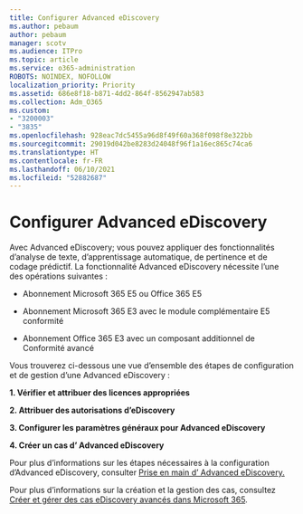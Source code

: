 ```yaml
---
title: Configurer Advanced eDiscovery
ms.author: pebaum
author: pebaum
manager: scotv
ms.audience: ITPro
ms.topic: article
ms.service: o365-administration
ROBOTS: NOINDEX, NOFOLLOW
localization_priority: Priority
ms.assetid: 686e8f18-b871-4dd2-864f-8562947ab583
ms.collection: Adm_O365
ms.custom:
- "3200003"
- "3835"
ms.openlocfilehash: 928eac7dc5455a96d8f49f60a368f098f8e322bb
ms.sourcegitcommit: 29019d042be8283d24048f96f1a16ec865c74ca6
ms.translationtype: HT
ms.contentlocale: fr-FR
ms.lasthandoff: 06/10/2021
ms.locfileid: "52882687"
---
```

# <a name="set-up-advanced-ediscovery"></a>Configurer Advanced eDiscovery

Avec Advanced eDiscovery; vous pouvez appliquer des fonctionnalités d’analyse de texte, d’apprentissage automatique, de pertinence et de codage prédictif. La fonctionnalité Advanced eDiscovery nécessite l’une des opérations suivantes :

- Abonnement Microsoft 365 E5 ou Office 365 E5

- Abonnement Microsoft 365 E3 avec le module complémentaire E5 conformité

- Abonnement Office 365 E3 avec un composant additionnel de Conformité avancé

Vous trouverez ci-dessous une vue d’ensemble des étapes de configuration et de gestion d’une Advanced eDiscovery :

**1. Vérifier et attribuer des licences appropriées**

**2. Attribuer des autorisations d’eDiscovery**

**3. Configurer les paramètres généraux pour Advanced eDiscovery**

**4. Créer un cas d’ Advanced eDiscovery**

Pour plus d’informations sur les étapes nécessaires à la configuration d’Advanced eDiscovery, consulter [Prise en main d’ Advanced eDiscovery.](/microsoft-365/compliance/get-started-with-advanced-ediscovery)

Pour plus d’informations sur la création et la gestion des cas, consultez [Créer et gérer des cas eDiscovery avancés dans Microsoft 365](/microsoft-365/compliance/create-and-manage-advanced-ediscoveryv2-case).